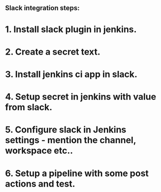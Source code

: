 ## Slack integration steps:

# 1. Install slack plugin in jenkins.
# 2. Create a secret text.
# 3. Install jenkins ci app in slack.
# 4. Setup secret in jenkins with value from slack.
# 5. Configure slack in Jenkins settings - mention the channel, workspace etc..
# 6. Setup a pipeline with some post actions and test.
